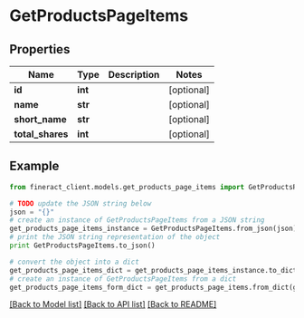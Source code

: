 # GetProductsPageItems


## Properties

Name | Type | Description | Notes
------------ | ------------- | ------------- | -------------
**id** | **int** |  | [optional] 
**name** | **str** |  | [optional] 
**short_name** | **str** |  | [optional] 
**total_shares** | **int** |  | [optional] 

## Example

```python
from fineract_client.models.get_products_page_items import GetProductsPageItems

# TODO update the JSON string below
json = "{}"
# create an instance of GetProductsPageItems from a JSON string
get_products_page_items_instance = GetProductsPageItems.from_json(json)
# print the JSON string representation of the object
print GetProductsPageItems.to_json()

# convert the object into a dict
get_products_page_items_dict = get_products_page_items_instance.to_dict()
# create an instance of GetProductsPageItems from a dict
get_products_page_items_form_dict = get_products_page_items.from_dict(get_products_page_items_dict)
```
[[Back to Model list]](../README.md#documentation-for-models) [[Back to API list]](../README.md#documentation-for-api-endpoints) [[Back to README]](../README.md)


